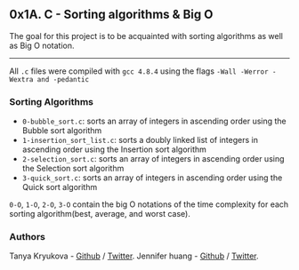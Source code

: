## 0x1A. C - Sorting algorithms & Big O
The goal for this project is to be acquainted with sorting algorithms as well as Big O notation. 

---
All `.c` files were compiled with `gcc 4.8.4` using the flags `-Wall -Werror -Wextra and -pedantic`


### Sorting Algorithms
* `0-bubble_sort.c`: sorts an array of integers in ascending order using the Bubble sort algorithm
* `1-insertion_sort_list.c`: sorts a doubly linked list of integers in ascending order using the Insertion sort algorithm
* `2-selection_sort.c`: sorts an array of integers in ascending order using the Selection sort algorithm
* `3-quick_sort.c`: sorts an array of integers in ascending order using the Quick sort algorithm

`0-O`, `1-O`, `2-O`, `3-O` contain the big O notations of the time complexity for each sorting algorithm(best, average, and worst case). 





### Authors
Tanya Kryukova - [Github](https://github.com/tanyastropheus) / [Twitter](https://twitter.com/tyastropheus).
Jennifer huang - [Github](www.github.com/jhuang10123) / [Twitter](www.twitter.com/earthtojhuang). 

